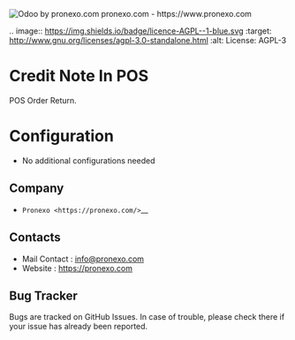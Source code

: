 <img alt="Odoo by pronexo.com" src="https://fotos.subefotos.com/cf6f8e00b019f98f3d4bbb8df0258539o.png" />
pronexo.com - https://www.pronexo.com


.. image:: https://img.shields.io/badge/licence-AGPL--1-blue.svg
    :target: http://www.gnu.org/licenses/agpl-3.0-standalone.html
    :alt: License: AGPL-3

Credit Note In POS
=====================
POS Order Return.

Configuration
=============
* No additional configurations needed

Company
-------
* `Pronexo <https://pronexo.com/>`__



Contacts
--------
* Mail Contact : info@pronexo.com
* Website : https://pronexo.com

Bug Tracker
-----------
Bugs are tracked on GitHub Issues. In case of trouble, please check there if your issue has already been reported.

